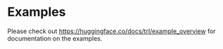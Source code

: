 # Examples

Please check out https://huggingface.co/docs/trl/example_overview for documentation on the examples.
